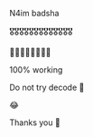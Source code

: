 N4im badsha

🎖️🎖️🎖️🎖️🎖️🎖️🎖️🎖️🎖️🎖️🎖️🎖️🎖️


🥀🥀🥀🥀🥀🥀🥀🥀

100% working 

Do not try decode 🥴

😂


Thanks you 🥰
